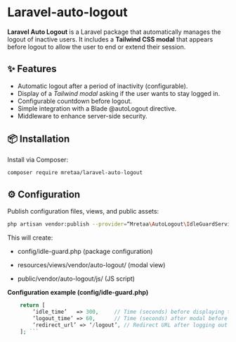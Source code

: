 # Laravel-auto-logout
**Laravel Auto Logout** is a Laravel package that automatically manages the logout of inactive users. It includes a **Tailwind CSS modal** that appears before logout to allow the user to end or extend their session.

## ✨ Features

- Automatic logout after a period of inactivity (configurable).
- Display of a *Tailwind modal* asking if the user wants to stay logged in.
- Configurable countdown before logout.
- Simple integration with a Blade @autoLogout directive.
- Middleware to enhance server-side security.

## 📦 Installation

Install via Composer:

```bash
composer require mretaa/laravel-auto-logout
```
## ⚙️ Configuration

Publish configuration files, views, and public assets:
```bash
php artisan vendor:publish --provider=“Mretaa\AutoLogout\IdleGuardServiceProvider”
```

This will create:

- config/idle-guard.php (package configuration)

- resources/views/vendor/auto-logout/ (modal view)

- public/vendor/auto-logout/js/ (JS script)


**Configuration example (config/idle-guard.php)**
```php
    return [
        ‘idle_time’   => 300,     // Time (seconds) before displaying the modal
        ‘logout_time’ => 60,      // Time (seconds) after modal before logging out
        ‘redirect_url’ => ‘/logout’, // Redirect URL after logging out
    ]; ```

